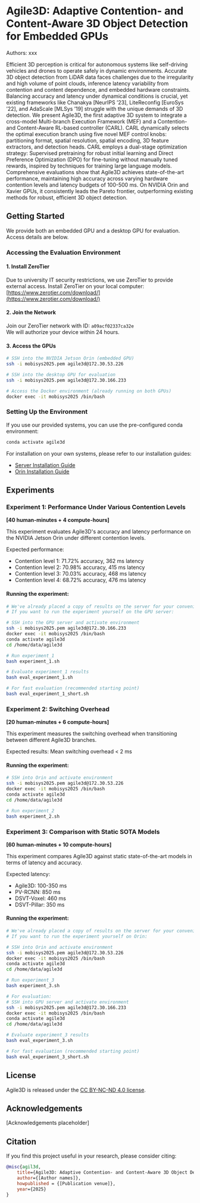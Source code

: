 # Agile3D: Adaptive Contention- and Content-Aware 3D Object Detection for Embedded GPUs

Authors: xxx

Efficient 3D perception is critical for autonomous systems like self-driving vehicles and drones to operate safely in dynamic environments. Accurate 3D object detection from LiDAR data faces challenges due to the irregularity and high volume of point clouds, inference latency variability from contention and content dependence, and embedded hardware constraints. Balancing accuracy and latency under dynamical conditions is crucial, yet existing frameworks like Chanakya [NeurIPS ’23], LiteReconfig [EuroSys ’22], and AdaScale [MLSys ’19] struggle with the unique demands of 3D detection. We present Agile3D, the first adaptive 3D system to integrate a cross-model Multi-branch Execution Framework (MEF) and a Contention- and Content-Aware RL-based controller (CARL). CARL dynamically selects the optimal execution branch using five novel MEF control knobs: partitioning format, spatial resolution, spatial encoding, 3D feature extractors, and detection heads. CARL employs a dual-stage optimization strategy: Supervised pretraining for robust initial learning and Direct Preference Optimization (DPO) for fine-tuning without manually tuned rewards, inspired by techniques for training large language models. Comprehensive evaluations show that Agile3D achieves state-of-the-art performance, maintaining high accuracy across varying hardware contention levels and latency budgets of 100-500 ms. On NVIDIA Orin and Xavier GPUs, it consistently leads the Pareto frontier, outperforming existing methods for robust, efficient 3D object detection.



## Getting Started

We provide both an embedded GPU and a desktop GPU for evaluation. Access details are below.

### Accessing the Evaluation Environment

#### 1. Install ZeroTier

Due to university IT security restrictions, we use ZeroTier to provide external access.
Install ZeroTier on your local computer: [https://www.zerotier.com/download/](https://www.zerotier.com/download/)

#### 2. Join the Network

Join our ZeroTier network with ID: `a09acf02337ca32e`  
We will authorize your device within 24 hours.

#### 3. Access the GPUs

```bash
# SSH into the NVIDIA Jetson Orin (embedded GPU)
ssh -i mobisys2025.pem agile3d@172.30.53.226

# SSH into the desktop GPU for evaluation
ssh -i mobisys2025.pem agile3d@172.30.166.233

# Access the Docker environment (already running on both GPUs)
docker exec -it mobisys2025 /bin/bash
```

### Setting Up the Environment

If you use our provided systems, you can use the pre-configured conda environment:
```bash
conda activate agile3d
```

For installation on your own systems, please refer to our installation guides:
- [Server Installation Guide](INSTALL_Server.md)
- [Orin Installation Guide](INSTALL_Orin.md)

## Experiments

### Experiment 1: Performance Under Various Contention Levels
**[40 human-minutes + 4 compute-hours]**

This experiment evaluates Agile3D's accuracy and latency performance on the NVIDIA Jetson Orin under different contention levels.

Expected performance:
- Contention level 1: 71.72% accuracy, 362 ms latency
- Contention level 2: 70.98% accuracy, 415 ms latency
- Contention level 3: 70.03% accuracy, 468 ms latency
- Contention level 4: 68.72% accuracy, 476 ms latency

#### Running the experiment:

```bash
# We've already placed a copy of results on the server for your convenience
# If you want to run the experiment yourself on the GPU server:

# SSH into the GPU server and activate environment
ssh -i mobisys2025.pem agile3d@172.30.166.233
docker exec -it mobisys2025 /bin/bash
conda activate agile3d
cd /home/data/agile3d

# Run experiment_1
bash experiment_1.sh

# Evaluate experiment_1 results
bash eval_experiment_1.sh

# For fast evaluation (recommended starting point)
bash eval_experiment_1_short.sh
```

### Experiment 2: Switching Overhead
**[20 human-minutes + 6 compute-hours]**

This experiment measures the switching overhead when transitioning between different Agile3D branches.

Expected results: Mean switching overhead < 2 ms

#### Running the experiment:

```bash
# SSH into Orin and activate environment
ssh -i mobisys2025.pem agile3d@172.30.53.226
docker exec -it mobisys2025 /bin/bash
conda activate agile3d
cd /home/data/agile3d

# Run experiment_2
bash experiment_2.sh
```

### Experiment 3: Comparison with Static SOTA Models
**[60 human-minutes + 10 compute-hours]**

This experiment compares Agile3D against static state-of-the-art models in terms of latency and accuracy.

Expected latency:
- Agile3D: 100-350 ms
- PV-RCNN: 850 ms
- DSVT-Voxel: 460 ms
- DSVT-Pillar: 350 ms

#### Running the experiment:

```bash
# We've already placed a copy of results on the server for your convenience
# If you want to run the experiment yourself on Orin:

# SSH into Orin and activate environment
ssh -i mobisys2025.pem agile3d@172.30.53.226
docker exec -it mobisys2025 /bin/bash
conda activate agile3d
cd /home/data/agile3d

# Run experiment_3
bash experiment_3.sh

# For evaluation:
# SSH into GPU server and activate environment
ssh -i mobisys2025.pem agile3d@172.30.166.233
docker exec -it mobisys2025 /bin/bash
conda activate agile3d
cd /home/data/agile3d

# Evaluate experiment_3 results
bash eval_experiment_3.sh

# For fast evaluation (recommended starting point)
bash eval_experiment_3_short.sh
```

## License

Agile3D is released under the [CC BY-NC-ND 4.0 license](LICENSE).

## Acknowledgements

[Acknowledgements placeholder]

## Citation

If you find this project useful in your research, please consider citing:

```bibtex
@misc{agil3d,
    title={Agile3D: Adaptive Contention- and Content-Aware 3D Object Detection for Embedded GPUs},
    author={[Author names]},
    howpublished = {[Publication venue]},
    year={2025}
}
```

